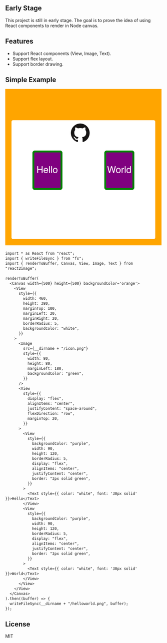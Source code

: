 ## Early Stage
This project is still in early stage. The goal is to prove the idea of using React components to render in Node canvas. 

## Features

* Support React components (View, Image, Text).
* Support flex layout.
* Support border drawing.

## Simple Example

![](./examples/node/helloworld.png)

```tsx
import * as React from "react";
import { writeFileSync } from "fs";
import { renderToBuffer, Canvas, View, Image, Text } from "react2image";

renderToBuffer(
  <Canvas width={500} height={500} backgroundColor='orange'>
    <View
      style={{
        width: 460,
        height: 380,
        marginTop: 100,
        marginLeft: 20,
        marginRight: 20,
        borderRadius: 5,
        backgroundColor: "white",
      }}
    >
      <Image
        src={__dirname + "/icon.png"}
        style={{
          width: 80,
          height: 80,
          marginLeft: 180,
          backgroundColor: "green",
        }}
      />
      <View
        style={{
          display: "flex",
          alignItems: "center",
          justifyContent: "space-around",
          flexDirection: "row",
          marginTop: 20,
        }}
      >
        <View
          style={{
            backgroundColor: "purple",
            width: 90,
            height: 120,
            borderRadius: 5,
            display: "flex",
            alignItems: "center",
            justifyContent: "center",
            border: "3px solid green",
          }}
        >
          <Text style={{ color: "white", font: '30px solid' }}>Hello</Text>
        </View>
        <View
          style={{
            backgroundColor: "purple",
            width: 90,
            height: 120,
            borderRadius: 5,
            display: "flex",
            alignItems: "center",
            justifyContent: "center",
            border: "3px solid green",
          }}
        >
          <Text style={{ color: "white", font: '30px solid' }}>World</Text>
        </View>
      </View>
    </View>
  </Canvas>
).then((buffer) => {
  writeFileSync(__dirname + "/helloworld.png", buffer);
});

```

## License

MIT
